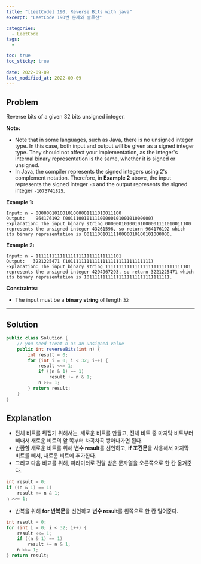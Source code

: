 ```yaml
---
title: "[LeetCode] 190. Reverse Bits with java"
excerpt: "LeetCode 190번 문제와 솔루션"

categories:
  - LeetCode
tags:
  - 

toc: true
toc_sticky: true
 
date: 2022-09-09
last_modified_at: 2022-09-09
---
```

## **Problem**
Reverse bits of a given 32 bits unsigned integer.

**Note:**
- Note that in some languages, such as Java, there is no unsigned integer type. In this case, both input and output will be given as a signed integer type. They should not affect your implementation, as the integer's internal binary representation is the same, whether it is signed or unsigned.
- In Java, the compiler represents the signed integers using 2's complement notation. Therefore, in **Example 2** above, the input represents the signed integer `-3` and the output represents the signed integer `-1073741825`.

**Example 1:**
```
Input: n = 00000010100101000001111010011100
Output:    964176192 (00111001011110000010100101000000)
Explanation: The input binary string 00000010100101000001111010011100 represents the unsigned integer 43261596, so return 964176192 which its binary representation is 00111001011110000010100101000000.
```
**Example 2:**
```
Input: n = 11111111111111111111111111111101
Output:   3221225471 (10111111111111111111111111111111)
Explanation: The input binary string 11111111111111111111111111111101 represents the unsigned integer 4294967293, so return 3221225471 which its binary representation is 10111111111111111111111111111111.
```

<!-- **Example 3:
```

``` -->

**Constraints:**
- The input must be a **binary string** of length `32`

---
## **Solution**
```java
public class Solution {
    // you need treat n as an unsigned value
    public int reverseBits(int n) {
        int result = 0;
        for (int i = 0; i < 32; i++) {
            result <<= 1;
            if ((n & 1) == 1)
                result += n & 1;
            n >>= 1;
        } return result;
    }
}
```
## **Explanation**
- 전체 비트를 뒤집기 위해서는, 새로운 비트를 만들고, 전체 비트 중 마지막 비트부터 빼내서 새로운 비트의 앞 쪽부터 차곡차곡 쌓아나가면 된다.
- 반환할 새로운 비트를 위해 **변수 result**를 선언하고, **if 조건문**을 사용해서 마지막 비트를 빼서, 새로운 비트에 추가한다.
- 그리고 다음 비교를 위해, 파라미터로 전달 받은 문자열을 오른쪽으로 한 칸 옮겨준다.
```java
int result = 0;
if ((n & 1) == 1)
    result += n & 1;
n >>= 1;
```
- 반복을 위해 **for 반복문**을 선언하고 **변수 result**를 왼쪽으로 한 칸 밀어준다.
```java
int result = 0;
for (int i = 0; i < 32; i++) {
    result <<= 1;
    if ((n & 1) == 1)
        result += n & 1;
    n >>= 1;
} return result;
```